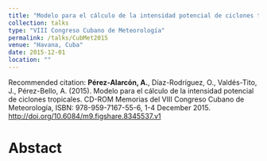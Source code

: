 ```yaml
---
title: "Modelo para el cálculo de la intensidad potencial de ciclones tropicales"
collection: talks
type: "VIII Congreso Cubano de Meteorología"
permalink: /talks/CubMet2015
venue: "Havana, Cuba"
date: 2015-12-01
location: ""
---
```


Recommended citation: <b>Pérez-Alarcón, A.</b>, Díaz-Rodríguez, O., Valdés-Tito, J., Pérez-Bello, A. (2015). Modelo para el
cálculo de la intensidad potencial de ciclones tropicales. CD-ROM Memorias del VIII Congreso
Cubano de Meteorología, ISBN: 978-959-7167-55-6, 1-4 December 2015. http://doi.org/10.6084/m9.figshare.8345537.v1

# Abstact
